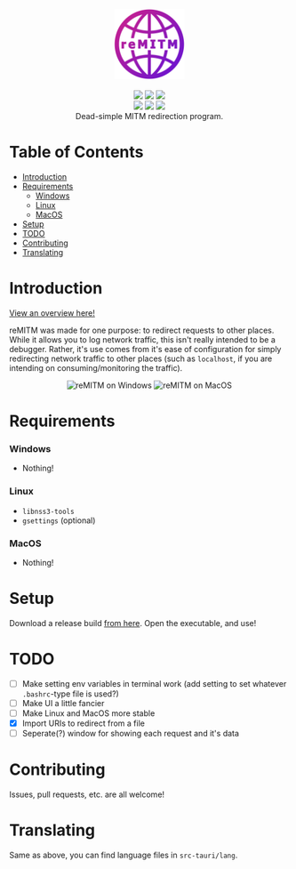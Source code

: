 <div align="center">
  <img src="./src/assets/remitm_logo.png" width="25%"/>
  <br /><br />
  <div align="center">
     <img src="https://img.shields.io/github/actions/workflow/status/SpikeHD/reMITM/build.yml" />
     <img src="https://img.shields.io/github/package-json/v/SpikeHD/reMITM" />
     <img src="https://img.shields.io/github/repo-size/SpikeHD/reMITM" />
  </div>
  <div align="center">
    <img src="https://img.shields.io/github/issues-raw/SpikeHD/reMITM.svg?maxAge=25000" />
    <img src="https://img.shields.io/github/contributors/SpikeHD/reMITM.svg" />
    <img src="https://img.shields.io/github/commit-activity/m/SpikeHD/reMITM.svg" />
  </div>
  
  <div align="center">Dead-simple MITM redirection program.</div>
</div>

# Table of Contents

- [Introduction](#introduction)
- [Requirements](#requirements)
  - [Windows](#windows)
  - [Linux](#linux)
  - [MacOS](#macos)
- [Setup](#setup)
- [TODO](#todo)
- [Contributing](#contributing)
- [Translating](#translating)

# Introduction

[View an overview here!](https://spikehd.github.io/projects/reMITM)

reMITM was made for one purpose: to redirect requests to other places. While it allows you to log network traffic, this isn't really intended to be a debugger. Rather, it's use comes from it's ease of configuration for simply redirecting network traffic to other places (such as `localhost`, if you are intending on consuming/monitoring the traffic).

<div align="center">
  <img height="220px" alt="reMITM on Windows" src="https://github.com/SpikeHD/reMITM/assets/25207995/47166174-823c-4bf2-8b5c-1b1b29beff11" />
  <img height="220px" alt="reMITM on MacOS" src="https://github.com/SpikeHD/reMITM/assets/25207995/a4d7b299-abc2-4413-ada7-a9ea9e04da5e">
</div>

# Requirements

### Windows

- Nothing!

### Linux

- `libnss3-tools`
- `gsettings` (optional)

### MacOS

- Nothing!

# Setup

Download a release build [from here](https://github.com/SpikeHD/reMITM/releases). Open the executable, and use!

# TODO

- [ ] Make setting env variables in terminal work (add setting to set whatever `.bashrc`-type file is used?)
- [ ] Make UI a little fancier
- [ ] Make Linux and MacOS more stable
- [x] Import URIs to redirect from a file
- [ ] Seperate(?) window for showing each request and it's data

# Contributing

Issues, pull requests, etc. are all welcome!

# Translating

Same as above, you can find language files in `src-tauri/lang`.
